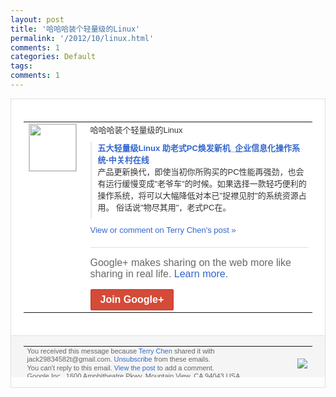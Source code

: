```yaml
---
layout: post
title: '哈哈哈装个轻量级的Linux'
permalink: '/2012/10/linux.html'
comments: 1
categories: Default
tags: 
comments: 1
---
```

<div style="border:solid 1px #dfdfdf;color:#686868;font:13px Arial"><div style="background-color:#fff;padding:20px;"><table cellpadding="0" cellspacing="0"><tr><td style="padding-right:15px;vertical-align:top"><a href="https://plus.google.com/_/notifications/emlink?emrecipient=110200756825219614165&amp;emid=COCEnJ7a8LICFXJLcgodnxEAAA&amp;path=%2F108643996575278738906&amp;dt=1349674745663&amp;uob=8"><img height="75" src="https://lh3.googleusercontent.com/-KKRGTyJ5Bl0/AAAAAAAAAAI/AAAAAAAAEEY/jllxqER5dCk/s75-c-k-a/photo.jpg" style="border:solid 1px #cccccc;" width="75"/></a></td><td style="width:578px;color:#333;font:13px Arial;vertical-align:top"><div style="padding-bottom:10px">哈哈哈装个轻量级的Linux</div><div style="margin-bottom:10px;padding-left:10px; border-left:2px solid #EAEAEA"><span style="margin-right:5px"><a href="http://cio.zol.com.cn/266/2661979_all.html" style="color:#3366CC;text-decoration:none"><span style="font-weight:bold">五大轻量级Linux 助老式PC焕发新机_企业信息化操作系统-<wbr/>中关村在线</span></a><div style="padding-bottom:10px">产品更新换代，即使当初你所购买的PC性能<wbr/>再强劲，也会有运行缓慢变成"老爷车"的时<wbr/>候。如果选择一款轻巧便利的操作系统，将可<wbr/>以大幅降低对本已"捉襟见肘"的系统资源占<wbr/>用。 俗话说"物尽其用"，老式PC在。</div></span></div><a href="https://plus.google.com/_/notifications/emlink?emrecipient=110200756825219614165&amp;emid=COCEnJ7a8LICFXJLcgodnxEAAA&amp;path=%2F108643996575278738906%2Fposts%2FPnWdjnfCEaF%3Fgpinv%3DAMIXal87nGP8tS2rhsA7DOy9KI2_X56SqZkoTGgriIt3fsWfDGJD8r10uyOyOaLXppOl7x-rYSfYYUSav7bFZm2z1XlKb744G7a-bz8eMovz2MDbeb0YbLY&amp;dt=1349674745663&amp;uob=8" style="color:#3366CC;text-decoration:none">View or comment on Terry Chen's post »</a><div style="margin-top:20px;border-top:solid 1px #dfdfdf"><div style="padding:15px 0;color:#686868;font:16px Arial">Google+ makes sharing on the web more like sharing in real life. <a href="http://www.google.com/+/learnmore/" style="color:#3366CC;text-decoration:none">Learn more</a>.</div><a href="https://plus.google.com/_/notifications/emlink?emrecipient=110200756825219614165&amp;emid=COCEnJ7a8LICFXJLcgodnxEAAA&amp;path=%2F%3Fgpinv%3DAMIXal87nGP8tS2rhsA7DOy9KI2_X56SqZkoTGgriIt3fsWfDGJD8r10uyOyOaLXppOl7x-rYSfYYUSav7bFZm2z1XlKb744G7a-bz8eMovz2MDbeb0YbLY&amp;dt=1349674745663&amp;uob=8" style="display:inline-block;padding:7px 15px;background-color:#d44b38; color:#fff;font-size:16px; font-weight:bold;border-radius:2px;-webkit-border-radius:2px; -moz-border-radius:2px;border:solid 1px #c43b28; white-space:nowrap;text-decoration:none">Join Google+</a></div></td></tr></table></div><div style="border-top:solid 1px #dfdfdf;padding:0 20px; background-color:#f5f5f5"><table cellpadding="0" cellspacing="0" style="height:50px"><tbody><tr><td style="vertical-align:middle;width:100%; color:#636363;font:11px Arial; line-height:120%">You received this message because <a href="https://plus.google.com/_/notifications/emlink?emrecipient=110200756825219614165&amp;emid=COCEnJ7a8LICFXJLcgodnxEAAA&amp;path=%2F108643996575278738906%3Fgpinv%3DAMIXal87nGP8tS2rhsA7DOy9KI2_X56SqZkoTGgriIt3fsWfDGJD8r10uyOyOaLXppOl7x-rYSfYYUSav7bFZm2z1XlKb744G7a-bz8eMovz2MDbeb0YbLY&amp;dt=1349674745663&amp;uob=8" style="color:#3366CC;text-decoration:none">Terry Chen</a> shared it with jack29834582t@gmail.com. <a href="https://plus.google.com/_/notifications/emlink?emrecipient=110200756825219614165&amp;emid=COCEnJ7a8LICFXJLcgodnxEAAA&amp;path=%2F_%2Fnonplus%2Femailsettings%3Fgpinv%3DAMIXal87nGP8tS2rhsA7DOy9KI2_X56SqZkoTGgriIt3fsWfDGJD8r10uyOyOaLXppOl7x-rYSfYYUSav7bFZm2z1XlKb744G7a-bz8eMovz2MDbeb0YbLY%26est%3DADH5u8WplwWh2aX1JMaTKtJdTSiS-qWEUnBu6dF_LAdrHofDuo34qwk5H9rLVB7np69FZkcuI14b5Rkqsw5aKOGNKsSzOAZxH_Q2KHtVoH9ZsuDSxofuvOWmeSly-8rpRhhzfhRPTNcye1iGwbzoeS9vzo_EQX6mgQ&amp;dt=1349674745663&amp;uob=8" style="color:#3366CC;text-decoration:none">Unsubscribe</a> from these emails.<br/>You can't reply to this email. <a href="https://plus.google.com/_/notifications/emlink?emrecipient=110200756825219614165&amp;emid=COCEnJ7a8LICFXJLcgodnxEAAA&amp;path=%2F108643996575278738906%2Fposts%2FPnWdjnfCEaF%3Fgpinv%3DAMIXal87nGP8tS2rhsA7DOy9KI2_X56SqZkoTGgriIt3fsWfDGJD8r10uyOyOaLXppOl7x-rYSfYYUSav7bFZm2z1XlKb744G7a-bz8eMovz2MDbeb0YbLY&amp;dt=1349674745663&amp;uob=8" style="color:#3366CC;text-decoration:none">View the post</a> to add a comment.<br/>Google Inc., 1600 Amphitheatre Pkwy, Mountain View, CA 94043 USA<br/></td><td><img src="https://ssl.gstatic.com/s2/oz/images/notifications/logo/google-plus-6617a72bb36cc548861652780c9e6ff1.png"/></td></tr></tbody></table></div></div>